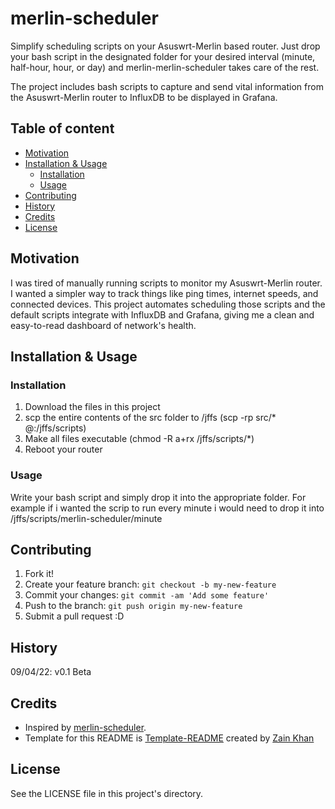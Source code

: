 # merlin-scheduler
Simplify scheduling scripts on your Asuswrt-Merlin based router. Just drop your bash script in the designated folder for your desired interval (minute, half-hour, hour, or day) and merlin-merlin-scheduler takes care of the rest.

The project includes bash scripts to capture and send vital information from the Asuswrt-Merlin router to InfluxDB to be displayed in Grafana.

## Table of content
- [Motivation](#motivation)
- [Installation \& Usage](#installation--usage)
    - [Installation](#installation)
    - [Usage](#usage)
- [Contributing](#contributing)
- [History](#history)
- [Credits](#credits)
- [License](#license)

## Motivation
I was tired of manually running scripts to monitor my Asuswrt-Merlin router. I wanted a simpler way to track things like ping times, internet speeds, and connected devices. This project automates scheduling those scripts and the default scripts integrate with InfluxDB and Grafana, giving me a clean and easy-to-read dashboard of network's health.

## Installation & Usage

### Installation
1. Download the files in this project
2. scp the entire contents of the src folder to /jffs (scp -rp src/* <router username>@<IP to router>:/jffs/scripts)
3. Make all files executable (chmod -R a+rx /jffs/scripts/*)
4. Reboot your router

### Usage
Write your bash script and simply drop it into the appropriate folder. For example if i wanted the scrip to run every minute i would need to drop it into /jffs/scripts/merlin-scheduler/minute

## Contributing
1. Fork it!
2. Create your feature branch: `git checkout -b my-new-feature`
3. Commit your changes: `git commit -am 'Add some feature'`
4. Push to the branch: `git push origin my-new-feature`
5. Submit a pull request :D

## History
09/04/22: v0.1 Beta

## Credits
- Inspired by <a href="https://github.com/gitzain/merlin-scheduler">merlin-scheduler</a>.
- Template for this README is <a href="https://github.com/gitzain/template-README">Template-README</a> created by <a href="https://iamzain.com">Zain Khan</a>

## License
See the LICENSE file in this project's directory.
